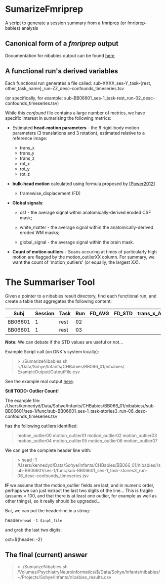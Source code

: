 # SumarizeFmriprep
 A script to generate a session summary from a fmriprep (or fmriprep-babies) analysis


## Canonical form of a *fmriprep* output

Documentation for nibabies output can be found [here](https://fmriprep.org/en/latest/outputs.html)





## A functional run's derived variables

Each functional run generates a file called: 
sub\-XXXX\_ses\-Y\_task\-{rest, other\_task\_name}\_run\-ZZ\_desc\-confounds\_timeseries.tsv

(or specifically, for example:
sub\-BB06601\_ses\-1\_task\-rest\_run\-02\_desc\-confounds\_timeseries.tsv)

While this *confound* file contains a large number of metrics, we have specific interest in sumarising the following metrics:

* Estimated **head-motion parameters** - the 6 rigid-body motion parameters (3 translations and 3 rotation), estimated relative to a reference image: 

	* trans_x 
	* trans_y 
	* trans_z 
	* rot_x 
	* rot_y 
	* rot_z

* **bulk-head motion** calculated using formula proposed by [[Power2012](https://www.sciencedirect.com/science/article/abs/pii/S1053811911011815?via%3Dihub)]
	* framewise_displacement (FD)

* **Global signals**:

	* csf - the average signal within anatomically-derived eroded CSF mask;
	
	* white_matter - the average signal within the anatomically-derived eroded WM masks;
	
	* global_signal - the average signal within the brain mask.

* **Count of motion outliers** - Scans occuring at times of particularly high motion are flagged by the motion\_outlierXX column. For summary, we want the count of 'motion_outliers' (or equally, the largest XX).  

# The Summariser Tool
Given a pointer to a nibabies result directory, find each functional run, and create a table that aggregates the following content:

| Subj    | Session | Task | Run | FD\_AVG | FD\_STD | trans\_x\_AVG | trans\_x\_STD | trans\_y\_AVG | trans\_y\_STD | trans\_z\_AVG | trans\_z\_STD | rot\_x\_AVG | rot\_x\_STD | rot\_y\_AVG | rot\_y\_STD |rot\_z\_AVG | rot\_z\_STD |  CSF | WM | Global | Outliers |
| ------- | ------- | ----| ----| ----| --- | --- | --- | --- | --- | --- | --- | --- | --- | --- | --- | --- | --- | --- | --- | --- | --- |
| BB06601 | 1       | rest | 02 |
| BB06601 | 1       | rest | 03 |


**Note:** We can debate if the STD values are useful or not...

Example Script call (on DNK's system locally):

> \> ./SumarizeNibabies.sh ~/Data/Sohye/Infants/CHBabies/BB066_01/nibabies/ ExampleOutput/OutputFile.csv


  
See the example real output [here](ExampleOutput/OutputFile.csv).          


**Still TODO: Outlier Count!**

The example file: /Users/kennedyd/Data/Sohye/Infants/CHBabies/BB066\_01/nibabies//sub-BB06601/ses\-1/func/sub\-BB06601\_ses\-1\_task-stories3\_run-06\_desc-confounds\_timeseries.tsv

has the following outliers identified:
> motion\_outlier00	motion\_outlier01	motion\_outlier02	motion\_outlier03	motion\_outlier04	motion\_outlier05	motion\_outlier06	motion\_outlier07

We can get the complete header line with:

> \> head -1 /Users/kennedyd/Data/Sohye/Infants/CHBabies/BB066_01/nibabies//sub-BB06601/ses-1/func/sub-BB06601_ses-1_task-stories3_run-06_desc-confounds_timeseries.tsv

**IF** we assume that the motion\_outlier fields are last, and in numeric order, perhaps we can just extract the last two digits of the line... This is fragile (assums < 100, and that there is at least one outlier, for example as well as other things), so it really should be upgraded...

But, we can put the headerline in a string:

header=`head -1 $inpt_file`

and grab the last two digits:

oct=${header: -2}


## The final (current) answer
> \> ./SumarizeNibabies.sh /Volumes/PsychiatryNeuroinformatics\\$/Data/Sohye/Infants/nibabies/ ~/Projects/Sohye/Infants/nibabies\_results.csv






